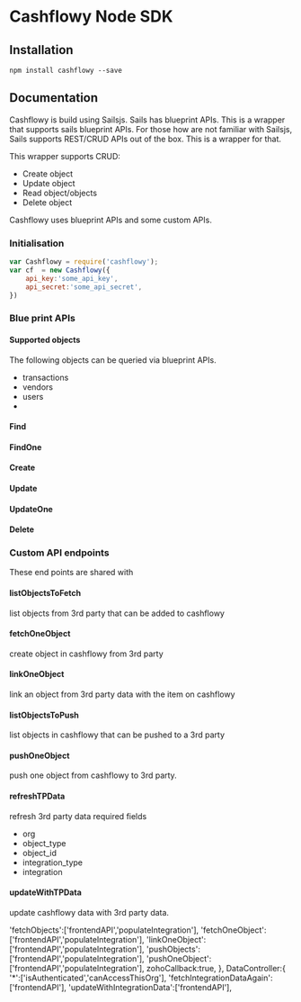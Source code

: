 # Cashflowy Node SDK

## Installation
```shell 
npm install cashflowy --save
```

## Documentation

Cashflowy is build using Sailsjs. Sails has blueprint APIs. This is a wrapper that supports sails blueprint APIs. For those how are not familiar with Sailsjs, Sails supports REST/CRUD APIs out of the box. This is a wrapper for that. 

This wrapper supports CRUD: 
- Create object
- Update object
- Read object/objects
- Delete object

Cashflowy uses blueprint APIs and some custom APIs.  

### Initialisation
```javascript
var Cashflowy = require('cashflowy');
var cf  = new Cashflowy({
	api_key:'some_api_key',
	api_secret:'some_api_secret',
})
```

### Blue print APIs 

#### Supported objects 

The following objects can be queried via blueprint APIs. 
- transactions
- vendors
- users
- 

#### Find

#### FindOne

#### Create

#### Update

#### UpdateOne

#### Delete

### Custom API endpoints
These end points are shared with 

#### listObjectsToFetch 
list objects from 3rd party that can be added to cashflowy



#### fetchOneObject
create object in cashflowy from 3rd party

#### linkOneObject
link an object from 3rd party data with the item on cashflowy

#### listObjectsToPush
list objects in cashflowy that can be pushed to a 3rd party

#### pushOneObject
push one object from cashflowy to 3rd party. 

#### refreshTPData
refresh 3rd party data
required fields
- org
- object_type
- object_id
- integration_type
- integration

#### updateWithTPData
update cashflowy data with 3rd party data. 




'fetchObjects':['frontendAPI','populateIntegration'],
	'fetchOneObject':['frontendAPI','populateIntegration'],
	'linkOneObject':['frontendAPI','populateIntegration'],
	'pushObjects':['frontendAPI','populateIntegration'],
	'pushOneObject':['frontendAPI','populateIntegration'],
	zohoCallback:true,
},
DataController:{
	'*':['isAuthenticated','canAccessThisOrg'],
	'fetchIntegrationDataAgain':['frontendAPI'],
	'updateWithIntegrationData':['frontendAPI'],